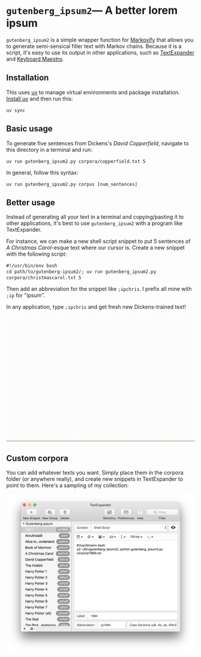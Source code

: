 # `gutenberg_ipsum2`— A better lorem ipsum

`gutenberg_ipsum2` is a simple wrapper function for [Markovify](https://github.com/jsvine/markovify) that allows you to generate semi-sensical filler text with Markov chains. Because it is a script, it's easy to use its output in other applications, such as [TextExpander](https://textexpander.com/) and [Keyboard Maestro](https://www.keyboardmaestro.com/main/).

## Installation

This uses [uv](https://docs.astral.sh/uv/) to manage virtual environments and package installation. [Install uv](https://docs.astral.sh/uv/#installation) and then run this:

    uv sync


## Basic usage

To generate five sentences from Dickens's *David Copperfield*, navigate to this directory in a terminal and run:

    uv run gutenberg_ipsum2.py corpora/copperfield.txt 5

In general, follow this syntax:

    uv run gutenberg_ipsum2.py corpus [num_sentences]


## Better usage

Instead of generating all your text in a terminal and copying/pasting it to other applications, it's best to use `gutenberg_ipsum2` with a program like TextExpander. 

For instance, we can make a new shell script snippet to put 5 sentences of *A Christmas Carol*-esque text where our cursor is. Create a new snippet with the following script:

    #!/usr/bin/env bash
    cd path/to/gutenberg-ipsum2/; uv run gutenberg_ipsum2.py corpora/christmascarol.txt 5

Then add an abbreviation for the snippet like `;ipchris`. I prefix all mine with `;ip` for "ipsum".

In any application, type `;ipchris` and get fresh new Dickens-trained text!

<img src="https://github.com/andrewheiss/gutenberg-ipsum2/raw/master/images/typing.gif" alt="Example expansion in TextExpander">


## Custom corpora

You can add whatever texts you want. Simply place them in the corpora folder (or anywhere really), and create new snippets in TextExpander to point to them. Here's a sampling of my collection:

![Example Gutenberg Ipsum snippets](https://github.com/andrewheiss/gutenberg-ipsum2/raw/master/images/text_expander.png)
